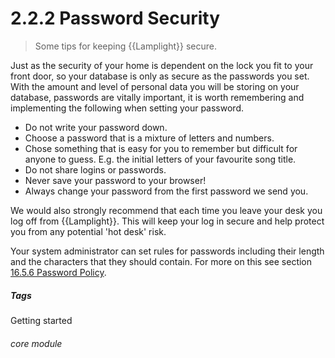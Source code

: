 # 2.2.2 Password Security

> Some tips for keeping {{Lamplight}} secure. 

Just as the security of your home is dependent on the lock you fit to your front door, so your database is only as secure as the passwords you set. With the amount and level of personal data you will be storing on your database, passwords are vitally important, it is worth remembering and implementing the following when setting your password.

  * Do not write your password down.
  * Choose a password that is a mixture of letters and numbers.
  * Chose something that is easy for you to remember but difficult for anyone to guess. E.g. the initial letters of your favourite song title.
  * Do not share logins or passwords. 
  * Never save your password to your browser!
  * Always change your password from the first password we send you.

We would also strongly recommend that each time you leave your desk you log off from {{Lamplight}}. This will keep your log in secure and help protect you from any potential 'hot desk' risk. 

Your system administrator can set rules for passwords including their length and the characters that they should contain. For more on this see section [16.5.6 Password Policy](help/index/p/16.5.6).


##### Tags
Getting started

###### core module

